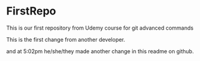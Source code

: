 # FirstRepo
This is our first repository from Udemy course for git advanced commands

This is the first change from another developer.

and at 5:02pm he/she/they made another change in this readme on github.
